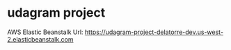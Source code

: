 # udagram project

AWS Elastic Beanstalk Url: https://udagram-project-delatorre-dev.us-west-2.elasticbeanstalk.com



